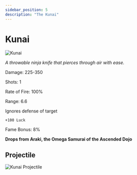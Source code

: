 ```yaml
---
sidebar_position: 5
description: "The Kunai"
---
```


# Kunai

![Kunai](https://vwiki.valorserver.com/api/item/picture/kunai)

<i>A throwable ninja knife that pierces through air with ease.</i>

Damage: 225-350

Shots: 1

Rate of Fire: 100%

Range: 6.6

Ignores defense of target

    +100 Luck
    
Fame Bonus: 8%

**Drops from Araki, the Omega Samurai of the Ascended Dojo**

## Projectile

![Kunai Projectile](https://cdn.discordapp.com/attachments/948448304574910534/948595759496962048/unknown.png)
